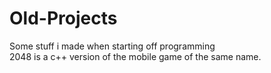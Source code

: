 # Old-Projects
Some stuff i made when starting off programming <br>
2048 is a c++ version of the mobile game of the same name.
